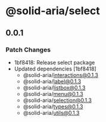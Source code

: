 # @solid-aria/select

## 0.0.1

### Patch Changes

- 1bf8418: Release select package
- Updated dependencies [1bf8418]
  - @solid-aria/interactions@0.1.3
  - @solid-aria/label@0.1.3
  - @solid-aria/listbox@0.1.3
  - @solid-aria/menu@0.1.3
  - @solid-aria/selection@0.1.3
  - @solid-aria/types@0.1.3
  - @solid-aria/utils@0.1.3
